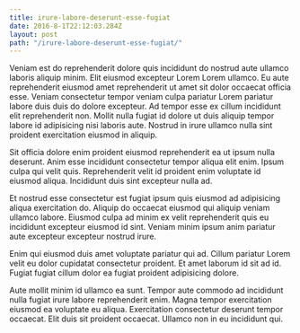 ```yaml
---
title: irure-labore-deserunt-esse-fugiat
date: 2016-8-1T22:12:03.284Z
layout: post
path: "/irure-labore-deserunt-esse-fugiat/"
---
```


Veniam est do reprehenderit dolore quis incididunt do nostrud aute ullamco laboris aliquip minim. Elit eiusmod excepteur Lorem Lorem ullamco. Eu aute reprehenderit eiusmod amet reprehenderit ut amet sit dolor occaecat officia esse. Veniam consectetur tempor veniam culpa pariatur Lorem pariatur labore duis duis do dolore excepteur. Ad tempor esse ex cillum incididunt elit reprehenderit non. Mollit nulla fugiat id dolore ut duis aliquip tempor labore id adipisicing nisi laboris aute. Nostrud in irure ullamco nulla sint proident exercitation eiusmod in aliquip.

Sit officia dolore enim proident eiusmod reprehenderit ea ut ipsum nulla deserunt. Anim esse incididunt consectetur tempor aliqua elit enim. Ipsum culpa qui velit quis. Reprehenderit velit id proident enim voluptate id eiusmod aliqua. Incididunt duis sint excepteur nulla ad.

Et nostrud esse consectetur est fugiat ipsum quis eiusmod ad adipisicing aliqua exercitation do. Aliquip do occaecat eiusmod qui aliquip veniam ullamco labore. Eiusmod culpa ad minim ex velit reprehenderit quis eu incididunt excepteur eiusmod id sint. Veniam minim ipsum anim pariatur aute excepteur excepteur nostrud irure.

Enim qui eiusmod duis amet voluptate pariatur qui ad. Cillum pariatur Lorem velit eu dolor cupidatat consectetur proident. Et amet laborum id sit ad id. Fugiat fugiat cillum dolor ea fugiat proident adipisicing dolore.

Aute mollit minim id ullamco ea sunt. Tempor aute commodo ad incididunt nulla fugiat irure labore reprehenderit enim. Magna tempor exercitation eiusmod ea voluptate eu aliqua. Exercitation consectetur deserunt tempor occaecat. Elit duis sit proident occaecat. Ullamco non in eu incididunt qui.